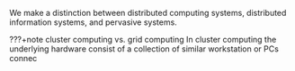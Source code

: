 We make a distinction between distributed computing systems, distributed information systems, and pervasive systems. 

???+note cluster computing vs. grid computing
    In cluster computing the underlying hardware consist of a collection of similar workstation or PCs connec